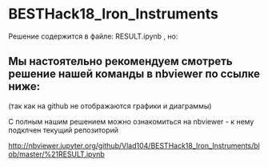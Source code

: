 # BESTHack18_Iron_Instruments
Решение содержится в файле: RESULT.ipynb , но:
## Мы настоятельно рекомендуем смотреть решение нашей команды в nbviewer по ссылке ниже:
(так как на github не отображаются графики и диаграммы)

С полным нашим решением можно ознакомиться на nbviewer - к нему подклчен текущий репозиторий

http://nbviewer.jupyter.org/github/Vlad104/BESTHack18_Iron_Instruments/blob/master/%21RESULT.ipynb
